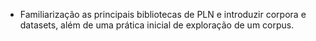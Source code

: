 - Familiarização as principais bibliotecas de PLN e introduzir corpora e datasets, além de uma prática inicial de exploração de um corpus.